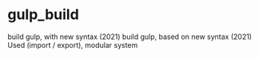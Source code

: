 # gulp_build
build gulp, with new syntax (2021)
build gulp, based on new syntax (2021) Used (import / export), modular system
